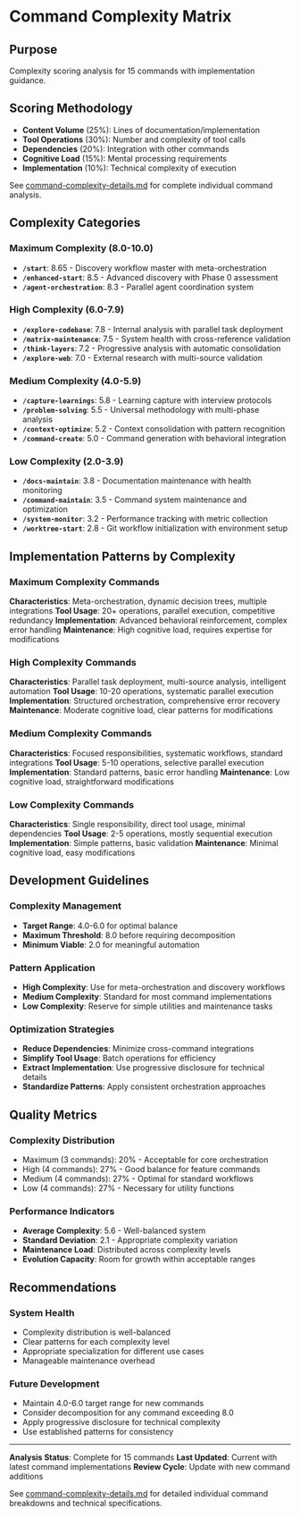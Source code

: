 # Command Complexity Matrix

## Purpose
Complexity scoring analysis for 15 commands with implementation guidance.

## Scoring Methodology
- **Content Volume** (25%): Lines of documentation/implementation 
- **Tool Operations** (30%): Number and complexity of tool calls
- **Dependencies** (20%): Integration with other commands
- **Cognitive Load** (15%): Mental processing requirements
- **Implementation** (10%): Technical complexity of execution

See [command-complexity-details.md](command-complexity-details.md) for complete individual command analysis.

## Complexity Categories

### Maximum Complexity (8.0-10.0)
- **`/start`**: 8.65 - Discovery workflow master with meta-orchestration
- **`/enhanced-start`**: 8.5 - Advanced discovery with Phase 0 assessment
- **`/agent-orchestration`**: 8.3 - Parallel agent coordination system

### High Complexity (6.0-7.9)
- **`/explore-codebase`**: 7.8 - Internal analysis with parallel task deployment
- **`/matrix-maintenance`**: 7.5 - System health with cross-reference validation
- **`/think-layers`**: 7.2 - Progressive analysis with automatic consolidation
- **`/explore-web`**: 7.0 - External research with multi-source validation

### Medium Complexity (4.0-5.9)
- **`/capture-learnings`**: 5.8 - Learning capture with interview protocols
- **`/problem-solving`**: 5.5 - Universal methodology with multi-phase analysis
- **`/context-optimize`**: 5.2 - Context consolidation with pattern recognition
- **`/command-create`**: 5.0 - Command generation with behavioral integration

### Low Complexity (2.0-3.9)
- **`/docs-maintain`**: 3.8 - Documentation maintenance with health monitoring
- **`/command-maintain`**: 3.5 - Command system maintenance and optimization
- **`/system-monitor`**: 3.2 - Performance tracking with metric collection
- **`/worktree-start`**: 2.8 - Git workflow initialization with environment setup

## Implementation Patterns by Complexity

### Maximum Complexity Commands
**Characteristics**: Meta-orchestration, dynamic decision trees, multiple integrations
**Tool Usage**: 20+ operations, parallel execution, competitive redundancy
**Implementation**: Advanced behavioral reinforcement, complex error handling
**Maintenance**: High cognitive load, requires expertise for modifications

### High Complexity Commands
**Characteristics**: Parallel task deployment, multi-source analysis, intelligent automation
**Tool Usage**: 10-20 operations, systematic parallel execution
**Implementation**: Structured orchestration, comprehensive error recovery
**Maintenance**: Moderate cognitive load, clear patterns for modifications

### Medium Complexity Commands
**Characteristics**: Focused responsibilities, systematic workflows, standard integrations
**Tool Usage**: 5-10 operations, selective parallel execution
**Implementation**: Standard patterns, basic error handling
**Maintenance**: Low cognitive load, straightforward modifications

### Low Complexity Commands
**Characteristics**: Single responsibility, direct tool usage, minimal dependencies
**Tool Usage**: 2-5 operations, mostly sequential execution
**Implementation**: Simple patterns, basic validation
**Maintenance**: Minimal cognitive load, easy modifications

## Development Guidelines

### Complexity Management
- **Target Range**: 4.0-6.0 for optimal balance
- **Maximum Threshold**: 8.0 before requiring decomposition
- **Minimum Viable**: 2.0 for meaningful automation

### Pattern Application
- **High Complexity**: Use for meta-orchestration and discovery workflows
- **Medium Complexity**: Standard for most command implementations
- **Low Complexity**: Reserve for simple utilities and maintenance tasks

### Optimization Strategies
- **Reduce Dependencies**: Minimize cross-command integrations
- **Simplify Tool Usage**: Batch operations for efficiency
- **Extract Implementation**: Use progressive disclosure for technical details
- **Standardize Patterns**: Apply consistent orchestration approaches

## Quality Metrics

### Complexity Distribution
- Maximum (3 commands): 20% - Acceptable for core orchestration
- High (4 commands): 27% - Good balance for feature commands
- Medium (4 commands): 27% - Optimal for standard workflows
- Low (4 commands): 27% - Necessary for utility functions

### Performance Indicators
- **Average Complexity**: 5.6 - Well-balanced system
- **Standard Deviation**: 2.1 - Appropriate complexity variation
- **Maintenance Load**: Distributed across complexity levels
- **Evolution Capacity**: Room for growth within acceptable ranges

## Recommendations

### System Health
- Complexity distribution is well-balanced
- Clear patterns for each complexity level
- Appropriate specialization for different use cases
- Manageable maintenance overhead

### Future Development
- Maintain 4.0-6.0 target range for new commands
- Consider decomposition for any command exceeding 8.0
- Apply progressive disclosure for technical complexity
- Use established patterns for consistency

---

**Analysis Status**: Complete for 15 commands
**Last Updated**: Current with latest command implementations
**Review Cycle**: Update with new command additions

See [command-complexity-details.md](command-complexity-details.md) for detailed individual command breakdowns and technical specifications.